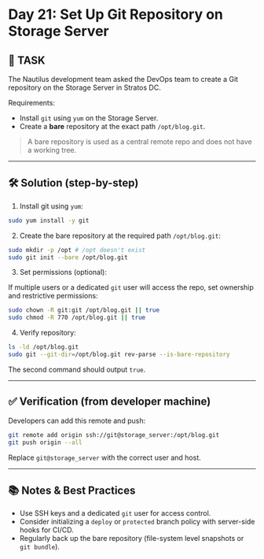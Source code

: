 # Day 21: Set Up Git Repository on Storage Server

## 🎯 TASK

The Nautilus development team asked the DevOps team to create a Git repository on the Storage Server in Stratos DC.

Requirements:

- Install `git` using `yum` on the Storage Server.
- Create a **bare** repository at the exact path `/opt/blog.git`.

> A bare repository is used as a central remote repo and does not have a working tree.

---

## 🛠 Solution (step-by-step)

1. Install git using `yum`:

```bash
sudo yum install -y git
```

2. Create the bare repository at the required path `/opt/blog.git`:

```bash
sudo mkdir -p /opt # /opt doesn't exist
sudo git init --bare /opt/blog.git
```

3. Set permissions (optional):

If multiple users or a dedicated `git` user will access the repo, set ownership and restrictive permissions:

```bash
sudo chown -R git:git /opt/blog.git || true
sudo chmod -R 770 /opt/blog.git || true
```

4. Verify repository:

```bash
ls -ld /opt/blog.git
sudo git --git-dir=/opt/blog.git rev-parse --is-bare-repository
```

The second command should output `true`.

---

## ✅ Verification (from developer machine)

Developers can add this remote and push:

```bash
git remote add origin ssh://git@storage_server:/opt/blog.git
git push origin --all
```

Replace `git@storage_server` with the correct user and host.

---

## 📚 Notes & Best Practices

- Use SSH keys and a dedicated `git` user for access control.
- Consider initializing a `deploy` or `protected` branch policy with server-side hooks for CI/CD.
- Regularly back up the bare repository (file-system level snapshots or `git bundle`).
